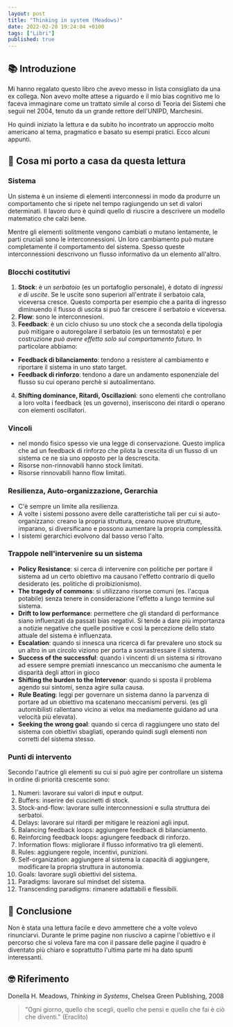 ```yaml
---
layout: post
title: "Thinking in system (Meadows)"
date: 2022-02-20 19:24:04 +0100
tags: ["Libri"]
published: true
---
```


## 📚 Introduzione

Mi hanno regalato questo libro che avevo messo in lista consigliato da una ex collega. Non avevo molte attese a riguardo e il mio bias cognitivo me lo faceva immaginare come un trattato simile al corso di Teoria dei Sistemi che seguii nel 2004, tenuto da un grande rettore dell'UNIPD, Marchesini.

Ho quindi iniziato la lettura e da subito ho incontrato un approccio molto americano al tema, pragmatico e basato su esempi pratici. Ecco alcuni appunti.

## 🚀 Cosa mi porto a casa da questa lettura

### Sistema

Un sistema è un insieme di elementi interconnessi in modo da produrre un comportamento che si ripete nel tempo ragiungendo un set di valori determinati. Il lavoro duro è quindi quello di riuscire a descrivere un modello matematico che calzi bene.

Mentre gli elementi solitmente vengono cambiati o mutano lentamente, le parti cruciali sono le interconnessioni. Un loro cambiamento può mutare completamente il comportamento del sistema. Spesso queste interconnessioni descrivono un flusso informativo da un elemento all'altro.

### Blocchi costitutivi

1. **Stock**: è un _serbatoio_ (es un portafoglio personale), è dotato di _ingressi e di uscite_. Se le uscite sono superiori all'entrate il serbatoio cala, viceversa cresce. Questo comporta per esempio che a parita di ingresso diminuendo il flusso di uscita si può far crescere il serbatoio e viceversa.
2. **Flow**: sono le interconnesioni.
3. **Feedback**: è un ciclo chiuso su uno stock che a seconda della tipologia può mitigare o autoregolare il serbatoio (es un termostato) e per costruzione _può avere effetto solo sul comportamento futuro_. In particolare abbiamo:

- **Feedback di bilanciamento**: tendono a resistere al cambiamento e riportare il sistema in uno stato target.
- **Feedback di rinforzo**: tendono a dare un andamento esponenziale del flusso su cui operano perchè si autoalimentano.

4. **Shifting dominance, Ritardi, Oscillazioni**: sono elementi che controllano a loro volta i feedback (es un governo), inseriscono dei ritardi o operano con elementi oscillatori.

### Vincoli

- nel mondo fisico spesso vie una legge di conservazione. Questo implica che ad un feedback di rinforzo che pilota la crescita di un flusso di un sistema ce ne sia uno opposto per la descrescita.
- Risorse non-rinnovabili hanno stock limitati.
- Risorse rinnovabili hanno flow limitati.

### Resilienza, Auto-organizzazione, Gerarchia

- C'è sempre un limite alla resilienza.
- A volte i sistemi possono avere delle caratteristiche tali per cui si auto-organizzano: creano la propria struttura, creano nuove strutture, imparano, si diversificano e possono aumentare la propria complessità.
- I sistemi gerarchici evolvono dal basso verso l'alto.

### Trappole nell'intervenire su un sistema

- **Policy Resistance**: si cerca di intervenire con politiche per portare il sistema ad un certo obiettivo ma causano l'effetto contrario di quello desiderato (es. politiche di proibizionismo).
- **The tragedy of commons**: si utilizzano risorse comuni (es. l'acqua potabile) senza tenere in considerazione l'effetto a lungo termine sul sistema.
- **Drift to low performance**: permettere che gli standard di performance siano influenzati da passati bias negativi. Si tende a dare più importanza a notizie negative che quelle positive e così la percezione dello stato attuale del sistema è influenzata.
- **Escalation**: quando si innesca una ricerca di far prevalere uno stock su un altro in un circolo viziono per porta a sovrastressare il sistema.
- **Success of the successful**: quando i vincenti di un sistema si ritrovano ad essere sempre premiati innescanco un meccanismo che aumenta le disparità degli attori in gioco
- **Shifting the burden to the Intervenor**: quando si sposta il problema agendo sui sintomi, senza agire sulla causa.
- **Rule Beating**: leggi per governare un sistema danno la parvenza di portare ad un obiettivo ma scatenano meccanismi perversi. (es gli automibilisti rallentano vicino ai velox ma mediamente guidano ad una velocità più elevata).
- **Seeking the wrong goal**: quando si cerca di raggiungere uno stato del sistema con obiettivi sbagliati, operando quindi sugli elementi non corretti del sistema stesso.

### Punti di intervento

Secondo l'autrice gli elementi su cui si può agire per controllare un sistema in ordine di priorità crescente sono:

1. Numeri: lavorare sui valori di input e output.
2. Buffers: inserire dei cuscinetti di stock.
3. Stock-and-flow: lavorare sulle interconnessioni e sulla struttura dei serbatoi.
4. Delays: lavorare sui ritardi per mitigare le reazioni agli input.
5. Balancing feedback loops: aggiungere feedback di bilanciamento.
6. Reinforcing feedback loops: agiungere feedback di rinforzo.
7. Information flows: migliorare il flusso informativo tra gli elementi.
8. Rules: aggiungere regole, incentivi, punizioni.
9. Self-organization: aggiungere al sistema la capacità di aggiungere, modificare la propria struttura in autonomia.
10. Goals: lavorare sugli obiettivi del sistema.
11. Paradigms: lavorare sul mindset del sistema.
12. Transcending paradigms: rimanere adattabili e flessibili.

## 🍷 Conclusione

Non è stata una lettura facile e devo ammettere che a volte volevo rinunciarvi. Durante le prime pagine non riuscivo a capirne l'obiettivo e il percorso che si voleva fare ma con il passare delle pagine il quadro è diventato più chiaro e soprattutto l'ultima parte mi ha dato spunti interessanti.

## 🤓 Riferimento

Donella H. Meadows, _Thinking in Systems_, Chelsea Green Publishing, 2008

> "Ogni giorno, quello che scegli, quello che pensi e quello che fai è ciò che diventi." (Eraclito)
